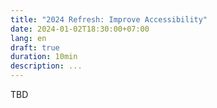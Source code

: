 ```yaml
---
title: "2024 Refresh: Improve Accessibility"
date: 2024-01-02T18:30:00+07:00
lang: en
draft: true
duration: 10min
description: ...
---
```


TBD
